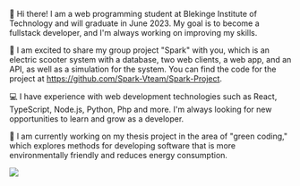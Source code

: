 👋 Hi there! I am a web programming student at Blekinge Institute of Technology and will graduate in June 2023. My goal is to become a fullstack developer, and I'm always working on improving my skills.

🚀 I am excited to share my group project "Spark" with you, which is an electric scooter system with a database, two web clients, a web app, and an API, as well as a simulation for the system. You can find the code for the project at https://github.com/Spark-Vteam/Spark-Project.

💻 I have experience with web development technologies such as React, TypeScript, Node.js, Python, Php and more. I'm always looking for new opportunities to learn and grow as a developer.

:school: I am currently working on my thesis project in the area of "green coding," which explores methods for developing software that is more environmentally friendly and reduces energy consumption.


<a href="https://github.com/emcofa/github-readme-stats">
  <img align="left" src="https://github-readme-stats.vercel.app/api/top-langs/?username=emcofa&hide=html,css,twig,scss&repo=github-readme-stats" />
</a>
